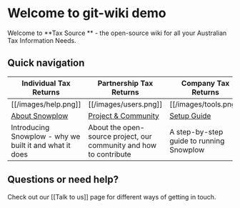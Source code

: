 # Welcome to git-wiki demo

Welcome to **Tax Source ** - the open-source wiki for all your Australian Tax Information Needs.


## Quick navigation

| Individual Tax Returns             | Partnership Tax Returns              | Company Tax Returns          | Trust Tax Returns                  |
|----------------------------|---------------------------------|-------------------------------|---------------------------|
| [[/images/help.png]] | [[/images/users.png]] | [[/images/tools.png]] | [[/images/database.png]] |
| [About Snowplow](Snowplow-overview) | [Project & Community](Snowplow-project-and-community)       | [Setup Guide](Setting-up-Snowplow) | [Technical Documentation](Snowplow-technical-documentation)|
| Introducing Snowplow - why we built it and what it does | About the open-source project, our community and how to contribute | A step-by-step guide to running Snowplow | Detailed technical documentation on Snowplow and its six sub-systems |

## Questions or need help?

Check out our [[Talk to us]] page for different ways of getting in touch.

[website]: http://snowplowanalytics.com
[hadoop]: http://hadoop.apache.org/
[spark]: http://spark.apache.org/
[hive]: http://hive.apache.org/
[redshift]: http://aws.amazon.com/redshift/
